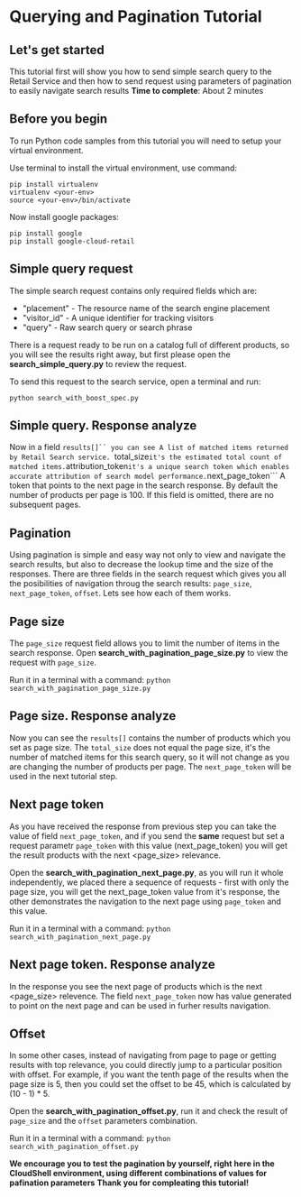 # Querying and Pagination Tutorial

## Let's get started

This tutorial first will show you how to send simple search query to the Retail Service and then how to send request using parameters of pagination to easily navigate search results
**Time to complete**: About 2 minutes

## Before you begin
To run Python code samples from this tutorial you will need to setup your virtual environment.

Use terminal to install the virtual environment, use command:
```
pip install virtualenv
virtualenv <your-env>
source <your-env>/bin/activate
```
Now install google packages:
```
pip install google
pip install google-cloud-retail
```

## Simple query request
The simple search request contains only required fields which are: 
  - "placement" - The resource name of the search engine placement
  - "visitor_id" - A unique identifier for tracking visitors
  - "query" - Raw search query or search phrase

There is a request ready to be run on a catalog full of different products, so you will see the results right away, 
but first please open the **search_simple_query.py** to review the request.

To send this request to the search service, open a terminal and run:
```
python search_with_boost_spec.py 
```

## Simple query. Response analyze
Now in a field ```results[]`` you can see A list of matched items returned by Retail Search service.
```total_size``` it's the estimated total count of matched items.
```attribution_token``` it's a unique search token which enables accurate attribution of search model performance.
```next_page_token``` A token that points to the next page in the search response. By default the number of products per page is 100. If this field is omitted, there are no subsequent pages.

## Pagination
Using pagination is simple and easy way not only to view and navigate the search results, but also to decrease the lookup time and the size of the responses.
There are three fields in the search request which gives you all the posibilities of navigation throug the search results: ```page_size```, ```next_page_token```, ```offset```.
Lets see how each of them works.

## Page size
The ```page_size``` request field allows you to limit the number of items in the search response.
Open **search_with_pagination_page_size.py** to view the request with ```page_size```.

Run it in a terminal with a command:
```python search_with_pagination_page_size.py```

## Page size. Response analyze
Now you can see the ```results[]``` contains the number of products which you set as page size.
The ```total_size``` does not equal the page size, it's the number of matched items for this search query, so it will not change as you are changing the number of products per page.
The ```next_page_token``` will be used in the next tutorial step.

## Next page token
As you have received the response from previous step you can take the value of field ```next_page_token```,
and if you send the **same** request but set a request parametr ```page_token``` with this value (next_page_token) you will get the result products with the next <page_size> relevance.

Open the **search_with_pagination_next_page.py**, as you will run it whole independently, we placed there a sequence of requests - first with only the page size, you will get the next_page_token value from it's response, the other demonstrates the navigation to the next page using ```page_token``` and this value. 

Run it in a terminal with a command:
```python search_with_pagination_next_page.py```

## Next page token. Response analyze
In the response you see the next page of products which is the next <page_size> relevence.
The field ```next_page_token``` now has value generated to point on the next page and can be used in furher results navigation.

## Offset
In some other cases, instead of navigating from page to page or getting results with top relevance, you could directly jump to a particular position with offset.
For example, if you want the tenth page of the results when the page size is 5, then you could set the offset to be 45, which is calculated by (10 - 1) * 5.

Open the **search_with_pagination_offset.py**, run it and check the result of ```page_size``` and the ```offset``` parameters combination.

Run it in a terminal with a command:
```python search_with_pagination_offset.py```

**We encourage you to test the pagination by yourself, right here in the CloudShell environment, using different combinations of values for pafination parameters**
**Thank you for compleating this tutorial!**





